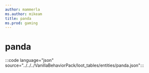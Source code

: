 ```yaml
---
author: mammerla
ms.author: mikeam
title: panda
ms.prod: gaming
---
```


# panda

:::code language="json" source="../../../VanillaBehaviorPack/loot_tables/entities/panda.json":::